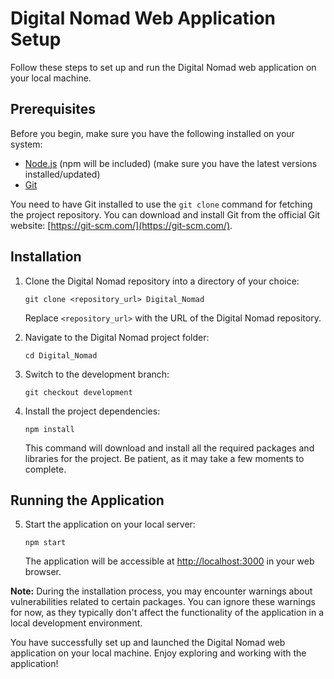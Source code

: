 # Digital Nomad Web Application Setup

Follow these steps to set up and run the Digital Nomad web application on your local machine.

## Prerequisites

Before you begin, make sure you have the following installed on your system:

- [Node.js](https://nodejs.org/) (npm will be included) (make sure you have the latest versions installed/updated)
- [Git](https://git-scm.com/)

You need to have Git installed to use the `git clone` command for fetching the project repository. You can download and install Git from the official Git website: [https://git-scm.com/](https://git-scm.com/).

## Installation

1. Clone the Digital Nomad repository into a directory of your choice:

   ```shell
   git clone <repository_url> Digital_Nomad
   ```

   Replace `<repository_url>` with the URL of the Digital Nomad repository.

2. Navigate to the Digital Nomad project folder:

   ```shell
   cd Digital_Nomad
   ```

3. Switch to the development branch:

   ```shell
   git checkout development
   ```

4. Install the project dependencies:

   ```shell
   npm install
   ```

   This command will download and install all the required packages and libraries for the project. Be patient, as it may take a few moments to complete.

## Running the Application

5. Start the application on your local server:

   ```shell
   npm start
   ```

   The application will be accessible at [http://localhost:3000](http://localhost:3000) in your web browser.

**Note:** During the installation process, you may encounter warnings about vulnerabilities related to certain packages. You can ignore these warnings for now, as they typically don't affect the functionality of the application in a local development environment.

You have successfully set up and launched the Digital Nomad web application on your local machine. Enjoy exploring and working with the application!
